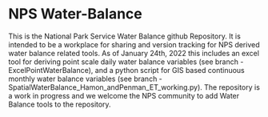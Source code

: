 # NPS Water-Balance
This is the National Park Service Water Balance github Repository.  It is intended to be a workplace for sharing and version tracking for NPS derived water balance related tools.  As of January 24th, 2022 this includes an excel tool for deriving point scale daily water balance variables (see branch - ExcelPointWaterBalance), and a python script for GIS based continuous monthly water balance variables (see branch - SpatialWaterBalance_Hamon_andPenman_ET_working.py). The repository is a work in progress and we welcome the NPS community to add Water Balance tools to the repository.        
